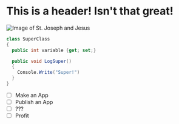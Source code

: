 # This is a header! Isn't that great!

![Image of St. Joseph and Jesus](https://www.catholic.org/files/images/saints/stjoseph.jpg)

``` C#
class SuperClass
{
  public int variable {get; set;}

  public void LogSuper()
  {
    Console.Write("Super!")
  }
}
```

- [ ] Make an App
- [ ] Publish an App
- [ ] ???
- [ ] Profit
